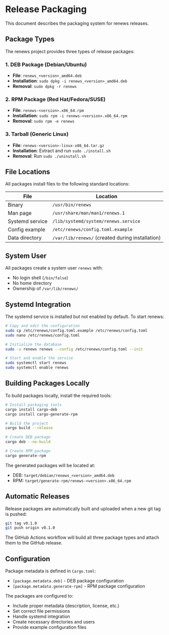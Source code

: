 # Release Packaging

This document describes the packaging system for renews releases.

## Package Types

The renews project provides three types of release packages:

### 1. DEB Package (Debian/Ubuntu)
- **File**: `renews_<version>_amd64.deb`
- **Installation**: `sudo dpkg -i renews_<version>_amd64.deb`
- **Removal**: `sudo dpkg -r renews`

### 2. RPM Package (Red Hat/Fedora/SUSE)
- **File**: `renews-<version>.x86_64.rpm`
- **Installation**: `sudo rpm -i renews-<version>.x86_64.rpm`
- **Removal**: `sudo rpm -e renews`

### 3. Tarball (Generic Linux)
- **File**: `renews-<version>-linux-x86_64.tar.gz`
- **Installation**: Extract and run `sudo ./install.sh`
- **Removal**: Run `sudo ./uninstall.sh`

## File Locations

All packages install files to the following standard locations:

| File | Location |
|------|----------|
| Binary | `/usr/bin/renews` |
| Man page | `/usr/share/man/man1/renews.1` |
| Systemd service | `/lib/systemd/system/renews.service` |
| Config example | `/etc/renews/config.toml.example` |
| Data directory | `/var/lib/renews/` (created during installation) |


## System User

All packages create a system user `renews` with:
- No login shell (`/bin/false`)
- No home directory
- Ownership of `/var/lib/renews/`

## Systemd Integration

The systemd service is installed but not enabled by default. To start renews:

```bash
# Copy and edit the configuration
sudo cp /etc/renews/config.toml.example /etc/renews/config.toml
sudo nano /etc/renews/config.toml

# Initialize the database
sudo -u renews renews --config /etc/renews/config.toml --init

# Start and enable the service
sudo systemctl start renews
sudo systemctl enable renews
```

## Building Packages Locally

To build packages locally, install the required tools:

```bash
# Install packaging tools
cargo install cargo-deb
cargo install cargo-generate-rpm

# Build the project
cargo build --release

# Create DEB package
cargo deb --no-build

# Create RPM package
cargo generate-rpm
```

The generated packages will be located at:
- DEB: `target/debian/renews_<version>_amd64.deb`
- RPM: `target/generate-rpm/renews-<version>.x86_64.rpm`

## Automatic Releases

Release packages are automatically built and uploaded when a new git tag is pushed:

```bash
git tag v0.1.0
git push origin v0.1.0
```

The GitHub Actions workflow will build all three package types and attach them to the GitHub release.

## Configuration

Package metadata is defined in `Cargo.toml`:

- `[package.metadata.deb]` - DEB package configuration
- `[package.metadata.generate-rpm]` - RPM package configuration

The packages are configured to:
- Include proper metadata (description, license, etc.)
- Set correct file permissions
- Handle systemd integration
- Create necessary directories and users
- Provide example configuration files